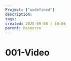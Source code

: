 ```yaml
---
Project: ["undefined"]
description: 
tags: 
created: 2025-09-08 | 10:06
parent: Resource
---
```

# 001-Video